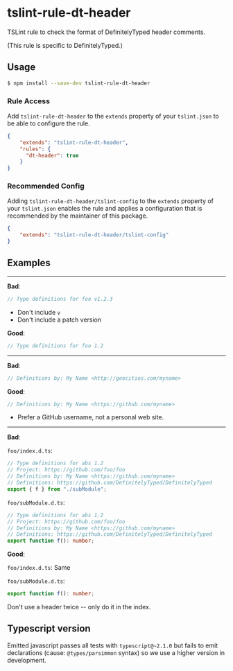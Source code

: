 # tslint-rule-dt-header
TSLint rule to check the format of DefinitelyTyped header comments.

(This rule is specific to DefinitelyTyped.)

## Usage
```bash
$ npm install --save-dev tslint-rule-dt-header
```

### Rule Access
Add `tslint-rule-dt-header` to the `extends` property of your `tslint.json` to be 
able to configure the rule.
```json
{
    "extends": "tslint-rule-dt-header",
    "rules": {
      "dt-header": true
    }
}
```

### Recommended Config
Adding `tslint-rule-dt-header/tslint-config` to the `extends` property of your `tslint.json`
enables the rule and applies a configuration that is recommended by the maintainer of this package.
```json
{
    "extends": "tslint-rule-dt-header/tslint-config"
}
```

## Examples

---

**Bad**:

```ts
// Type definitions for foo v1.2.3
```

* Don't include `v`
* Don't include a patch version

**Good**:

```ts
// Type definitions for foo 1.2
```

---

**Bad**:

```ts
// Definitions by: My Name <http://geocities.com/myname>
```

**Good**:

```ts
// Definitions by: My Name <https://github.com/myname>
```

* Prefer a GitHub username, not a personal web site.

---

**Bad**:

`foo/index.d.ts`:

```ts
// Type definitions for abs 1.2
// Project: https://github.com/foo/foo
// Definitions by: My Name <https://github.com/myname>
// Definitions: https://github.com/DefinitelyTyped/DefinitelyTyped
export { f } from "./subModule";
```

`foo/subModule.d.ts`:

```ts
// Type definitions for abs 1.2
// Project: https://github.com/foo/foo
// Definitions by: My Name <https://github.com/myname>
// Definitions: https://github.com/DefinitelyTyped/DefinitelyTyped
export function f(): number;
```

**Good**:

`foo/index.d.ts`: Same

`foo/subModule.d.ts`:
```ts
export function f(): number;
```

Don't use a header twice -- only do it in the index.

## Typescript version
Emitted javascript passes all tests with `typescript@~2.1.0` but fails to emit
declarations (cause: `@types/parsimmon` syntax) so we use a higher version in
development.